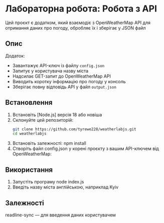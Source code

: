 # Лабораторна робота: Робота з API

Цей проєкт є додатком, який взаємодіє з OpenWeatherMap API для отримання даних про погоду, обробляє їх і зберігає у JSON файл

## Опис
Додаток:
- Завантажує API-ключ із файлу `config.json`
- Запитує у користувача назву міста
- Надсилає GET-запит до OpenWeatherMap API
- Виводить коротку інформацію про погоду у консоль
- Зберігає повну відповідь API у файл `output.json`

## Встановлення
1. Встановіть [Node.js] версія 18 або новіша
2. Склонуйте цей репозиторій:
   ```bash
   git clone https://github.com/tyrewe228/weatherlabjs.git
   cd weatherlabjs
3. Встановіть залежності:
   npm install
4. Створіть файл config.json у корені проєкту з вашим API-ключем від OpenWeatherMap:
## Використання
1. Запустіть програму
   node index.js
2. Введіть назву міста англійською, наприклад Kyiv
## Залежності
readline-sync — для введення даних користувачем